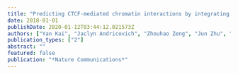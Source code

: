 ```yaml
---
title: "Predicting CTCF-mediated chromatin interactions by integrating genomic and epigenomic features"
date: 2018-01-01
publishDate: 2020-01-12T03:44:12.021573Z
authors: ["Yan Kai", "Jaclyn Andricovich", "Zhouhao Zeng", "Jun Zhu", "Alexandros Tzatsos", "Weiqun Peng"]
publication_types: ["2"]
abstract: ""
featured: false
publication: "*Nature Communications*"
---
```


